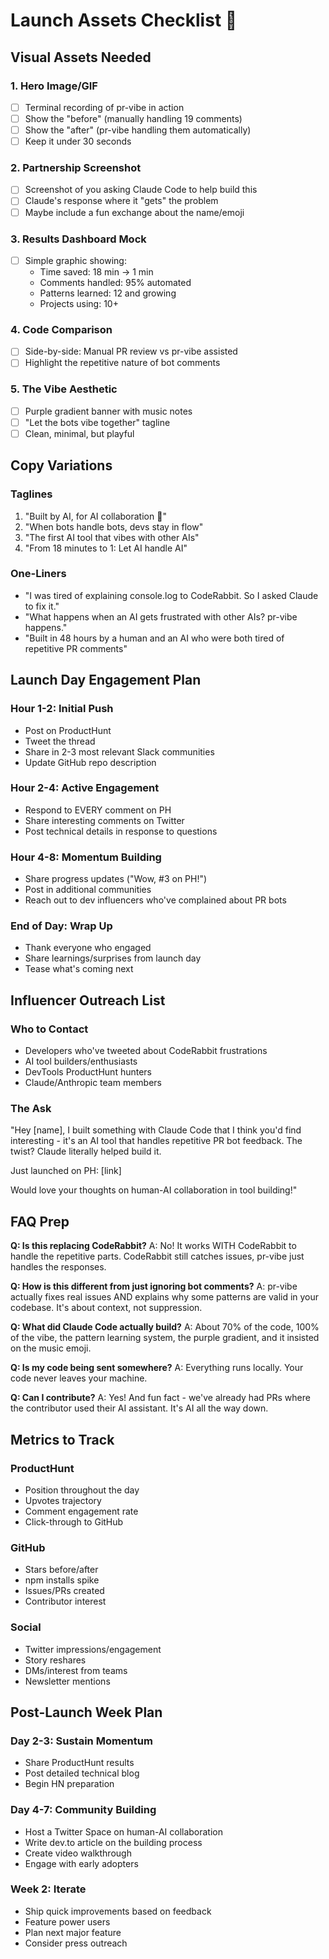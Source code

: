 # Launch Assets Checklist 🚀

## Visual Assets Needed

### 1. Hero Image/GIF
- [ ] Terminal recording of pr-vibe in action
- [ ] Show the "before" (manually handling 19 comments)
- [ ] Show the "after" (pr-vibe handling them automatically)
- [ ] Keep it under 30 seconds

### 2. Partnership Screenshot
- [ ] Screenshot of you asking Claude Code to help build this
- [ ] Claude's response where it "gets" the problem
- [ ] Maybe include a fun exchange about the name/emoji

### 3. Results Dashboard Mock
- [ ] Simple graphic showing:
  - Time saved: 18 min → 1 min
  - Comments handled: 95% automated
  - Patterns learned: 12 and growing
  - Projects using: 10+

### 4. Code Comparison
- [ ] Side-by-side: Manual PR review vs pr-vibe assisted
- [ ] Highlight the repetitive nature of bot comments

### 5. The Vibe Aesthetic
- [ ] Purple gradient banner with music notes
- [ ] "Let the bots vibe together" tagline
- [ ] Clean, minimal, but playful

## Copy Variations

### Taglines
1. "Built by AI, for AI collaboration 🎵"
2. "When bots handle bots, devs stay in flow"
3. "The first AI tool that vibes with other AIs"
4. "From 18 minutes to 1: Let AI handle AI"

### One-Liners
- "I was tired of explaining console.log to CodeRabbit. So I asked Claude to fix it."
- "What happens when an AI gets frustrated with other AIs? pr-vibe happens."
- "Built in 48 hours by a human and an AI who were both tired of repetitive PR comments"

## Launch Day Engagement Plan

### Hour 1-2: Initial Push
- Post on ProductHunt
- Tweet the thread
- Share in 2-3 most relevant Slack communities
- Update GitHub repo description

### Hour 2-4: Active Engagement
- Respond to EVERY comment on PH
- Share interesting comments on Twitter
- Post technical details in response to questions

### Hour 4-8: Momentum Building  
- Share progress updates ("Wow, #3 on PH!")
- Post in additional communities
- Reach out to dev influencers who've complained about PR bots

### End of Day: Wrap Up
- Thank everyone who engaged
- Share learnings/surprises from launch day
- Tease what's coming next

## Influencer Outreach List

### Who to Contact
- Developers who've tweeted about CodeRabbit frustrations
- AI tool builders/enthusiasts
- DevTools ProductHunt hunters
- Claude/Anthropic team members

### The Ask
"Hey [name], I built something with Claude Code that I think you'd find interesting - it's an AI tool that handles repetitive PR bot feedback. The twist? Claude literally helped build it. 

Just launched on PH: [link]

Would love your thoughts on human-AI collaboration in tool building!"

## FAQ Prep

**Q: Is this replacing CodeRabbit?**
A: No! It works WITH CodeRabbit to handle the repetitive parts. CodeRabbit still catches issues, pr-vibe just handles the responses.

**Q: How is this different from just ignoring bot comments?**
A: pr-vibe actually fixes real issues AND explains why some patterns are valid in your codebase. It's about context, not suppression.

**Q: What did Claude Code actually build?**
A: About 70% of the code, 100% of the vibe, the pattern learning system, the purple gradient, and it insisted on the music emoji.

**Q: Is my code being sent somewhere?**
A: Everything runs locally. Your code never leaves your machine.

**Q: Can I contribute?**
A: Yes! And fun fact - we've already had PRs where the contributor used their AI assistant. It's AI all the way down.

## Metrics to Track

### ProductHunt
- Position throughout the day
- Upvotes trajectory  
- Comment engagement rate
- Click-through to GitHub

### GitHub
- Stars before/after
- npm installs spike
- Issues/PRs created
- Contributor interest

### Social
- Twitter impressions/engagement
- Story reshares
- DMs/interest from teams
- Newsletter mentions

## Post-Launch Week Plan

### Day 2-3: Sustain Momentum
- Share ProductHunt results
- Post detailed technical blog
- Begin HN preparation

### Day 4-7: Community Building  
- Host a Twitter Space on human-AI collaboration
- Write dev.to article on the building process
- Create video walkthrough
- Engage with early adopters

### Week 2: Iterate
- Ship quick improvements based on feedback
- Feature power users
- Plan next major feature
- Consider press outreach